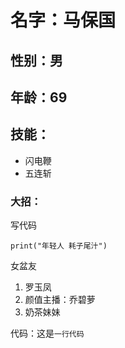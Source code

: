 # 名字：马保国
## 性别：男
## 年龄：69
## 技能：
* 闪电鞭
* 五连斩

### 大招：
写代码
```
print("年轻人 耗子尾汁")
```
女盆友
1. 罗玉凤
2. 颜值主播：乔碧萝
3. 奶茶妹妹

代码：这是`一行代码`
